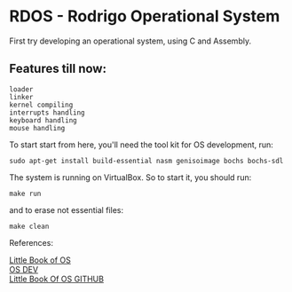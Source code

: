# RDOS - Rodrigo Operational System

First try developing an operational system, using C and Assembly.


## Features till now:
```
loader
linker
kernel compiling
interrupts handling
keyboard handling
mouse handling
```

To start start from here, you'll need the tool kit for OS development, run:
```
sudo apt-get install build-essential nasm genisoimage bochs bochs-sdl
```

The system is running on VirtualBox.
So to start it, you should run:
```
make run
```
and to erase not essential files:
```
make clean
```







References:

[Little Book of OS](https://littleosbook.github.io/)    
[OS DEV](https://wiki.osdev.org/Beginner_Mistakes)  
[Little Book Of OS  GITHUB](https://littleosbook.github.io/#virtual-machine)
